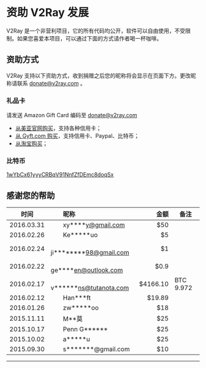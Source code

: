 # 资助 V2Ray 发展

V2Ray 是一个非营利项目，它的所有代码均公开，软件可以自由使用，不受限制。如果您喜爱本项目，可以通过下面的方式请作者喝一杯咖啡。

## 资助方式
V2Ray 支持以下资助方式，收到捐赠之后您的昵称将会显示在页面下方。更改昵称请联系 donate@v2ray.com 。

### 礼品卡
请发送 Amazon Gift Card 编码至  donate@v2ray.com
* [从美亚官网购买](https://www.amazon.com/gp/product/B004LLIKVU/gcrnsts?ie=UTF8&qid=1443538350&ref_=lp_2238192011_1_1&s=gift-cards&sr=1-1)，支持各种信用卡；
* [从 Gyft.com 购买](https://www.gyft.com/buy-gift-cards/amazon-com/)，支持信用卡、Paypal、比特币；
* [从淘宝购买](https://item.taobao.com/item.htm?spm=a1z10.1-c.w4004-2453035200.3.9kuOxr&id=13282934840)；

### 比特币
[1wYbCx61yyyCRBqV91NnfZfDEmc8doqSx](https://blockchain.info/address/1wYbCx61yyyCRBqV91NnfZfDEmc8doqSx)

## 感谢您的帮助

时间       |　　昵称                         |　金额   |备注
:---------:|:--------------------------------|--------:|-----
2016.03.31 |　　xy\*\*\*\*y@gmail.com         | $50     |
2016.02.26 |　　Ke\*\*\*\*\*uo                | $5       |
2016.02.24 |　　ji\*\*\*\*\*\*\*\*98@gmail.com| $1       |
2016.02.22 |　　ge\*\*\*\*en@outlook.com     | $0.9     |
2016.02.17 |　　v\*\*\*\*\*\*ns@tutanota.com | $4166.10 |BTC 9.972
2016.02.12 |　　Han\*\*\*ft                  |  $19.89  |　
2016.01.26 |　　zw\*\*\*\*\*oo               |　$18     |　
2015.11.11 |　　M\*\*莫                      |　$25     |　
2015.10.17 |　　Penn G\*\*\*\*\*\*           |　$25     |　
2015.10.02 |　　a\*\*\*\*\*u                 |　$25     |　
2015.09.30 |　　s\*\*\*\*\*\*\*@gmail.com    |　$10     |　
----------------------------------------------------------------
